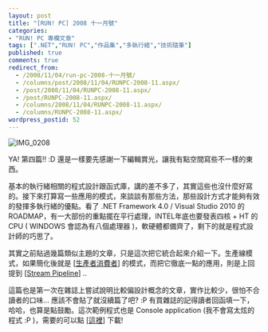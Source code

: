 ```yaml
---
layout: post
title: "[RUN! PC] 2008 十一月號"
categories:
- "RUN! PC 專欄文章"
tags: [".NET","RUN! PC","作品集","多執行緒","技術隨筆"]
published: true
comments: true
redirect_from:
  - /2008/11/04/run-pc-2008-十一月號/
  - /columns/post/2008/11/04/RUNPC-2008-11.aspx/
  - /post/2008/11/04/RUNPC-2008-11.aspx/
  - /post/RUNPC-2008-11.aspx/
  - /columns/2008/11/04/RUNPC-2008-11.aspx/
  - /columns/RUNPC-2008-11.aspx/
wordpress_postid: 52
---
```

![IMG_0208](/images/2008-11-04-run-pc-2008-november-issue/IMG_0208_1.jpg)

YA! 第四篇!! :D 還是一樣要先感謝一下編輯賞光，讓我有點空間寫些不一樣的東西。

基本的執行緒相關的程式設計跟函式庫，講的差不多了，其實這些也沒什麼好寫的。接下來打算寫一些應用的模式，來談談有那些方法，那些設計方式才能夠有效的發揮多執行緒的優點。看了 .NET Framework 4.0 / Visual Studio 2010 的 ROADMAP，有一大部份的重點擺在平行處理，INTEL年底也要發表四核 + HT 的 CPU ( WINDOWS 會認為有八個處理器 )，軟硬體都備齊了，剩下的就是程式設計師的巧思了。

其實之前貼過幾篇類似主題的文章，只是這次把它統合起來介紹一下。生產線模式，如果簡化後就是 [[生產者消費者](/post/e7949fe794a2e88085-vs-e6b688e8b2bbe88085-BlockQueue-e5afa6e4bd9c.aspx)] 的模式，而把它徹底一點的應用，則是上回提到 [[Stream Pipeline](/post/MSDN-Magazine-e996b1e8ae80e5bf83e5be97-Stream-Pipeline.aspx)] .. 

這篇也是第一次在雜誌上嘗試說明比較偏設計概念的文章，實作比較少，很怕不合讀者的口味... 應該不會貼了就沒續篇了吧? :P 有買雜誌的記得讀者回函填一下，哈哈，也算是點鼓勵。這次範例程式也是 Console application (我不會寫太炫的程式 :P )，需要的可以點 [[這裡](/admin/Pages/wp-content/be-files/RUNPC-2008-11.zip)] 下載!
